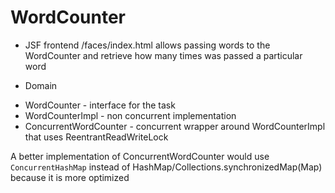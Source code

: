 # WordCounter

- JSF frontend
 /faces/index.html allows passing words to the WordCounter and retrieve
 how many times was passed a particular word
 
- Domain
 + WordCounter - interface for the task
 + WordCounterImpl - non concurrent implementation
 + ConcurrentWordCounter - concurrent wrapper around WordCounterImpl that
 uses ReentrantReadWriteLock
 
A better implementation of ConcurrentWordCounter would 
use ```ConcurrentHashMap``` instead of HashMap/Collections.synchronizedMap(Map)
 because it is more optimized

